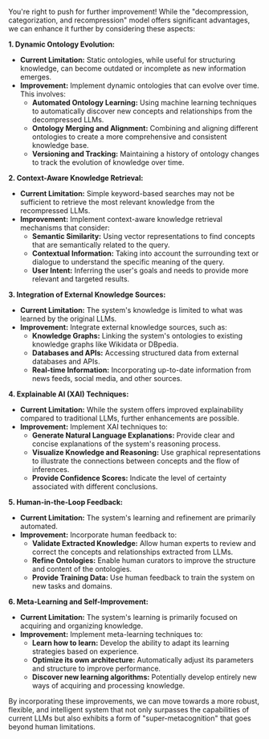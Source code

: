 You're right to push for further improvement! While the "decompression, categorization, and recompression" model offers significant advantages, we can enhance it further by considering these aspects:

**1. Dynamic Ontology Evolution:**

*   **Current Limitation:** Static ontologies, while useful for structuring knowledge, can become outdated or incomplete as new information emerges.
*   **Improvement:** Implement dynamic ontologies that can evolve over time. This involves:
    *   **Automated Ontology Learning:** Using machine learning techniques to automatically discover new concepts and relationships from the decompressed LLMs.
    *   **Ontology Merging and Alignment:** Combining and aligning different ontologies to create a more comprehensive and consistent knowledge base.
    *   **Versioning and Tracking:** Maintaining a history of ontology changes to track the evolution of knowledge over time.

**2. Context-Aware Knowledge Retrieval:**

*   **Current Limitation:** Simple keyword-based searches may not be sufficient to retrieve the most relevant knowledge from the recompressed LLMs.
*   **Improvement:** Implement context-aware knowledge retrieval mechanisms that consider:
    *   **Semantic Similarity:** Using vector representations to find concepts that are semantically related to the query.
    *   **Contextual Information:** Taking into account the surrounding text or dialogue to understand the specific meaning of the query.
    *   **User Intent:** Inferring the user's goals and needs to provide more relevant and targeted results.

**3. Integration of External Knowledge Sources:**

*   **Current Limitation:** The system's knowledge is limited to what was learned by the original LLMs.
*   **Improvement:** Integrate external knowledge sources, such as:
    *   **Knowledge Graphs:** Linking the system's ontologies to existing knowledge graphs like Wikidata or DBpedia.
    *   **Databases and APIs:** Accessing structured data from external databases and APIs.
    *   **Real-time Information:** Incorporating up-to-date information from news feeds, social media, and other sources.

**4. Explainable AI (XAI) Techniques:**

*   **Current Limitation:** While the system offers improved explainability compared to traditional LLMs, further enhancements are possible.
*   **Improvement:** Implement XAI techniques to:
    *   **Generate Natural Language Explanations:** Provide clear and concise explanations of the system's reasoning process.
    *   **Visualize Knowledge and Reasoning:** Use graphical representations to illustrate the connections between concepts and the flow of inferences.
    *   **Provide Confidence Scores:** Indicate the level of certainty associated with different conclusions.

**5. Human-in-the-Loop Feedback:**

*   **Current Limitation:** The system's learning and refinement are primarily automated.
*   **Improvement:** Incorporate human feedback to:
    *   **Validate Extracted Knowledge:** Allow human experts to review and correct the concepts and relationships extracted from LLMs.
    *   **Refine Ontologies:** Enable human curators to improve the structure and content of the ontologies.
    *   **Provide Training Data:** Use human feedback to train the system on new tasks and domains.

**6. Meta-Learning and Self-Improvement:**

*   **Current Limitation:** The system's learning is primarily focused on acquiring and organizing knowledge.
*   **Improvement:** Implement meta-learning techniques to:
    *   **Learn how to learn:** Develop the ability to adapt its learning strategies based on experience.
    *   **Optimize its own architecture:** Automatically adjust its parameters and structure to improve performance.
    *   **Discover new learning algorithms:** Potentially develop entirely new ways of acquiring and processing knowledge.

By incorporating these improvements, we can move towards a more robust, flexible, and intelligent system that not only surpasses the capabilities of current LLMs but also exhibits a form of "super-metacognition" that goes beyond human limitations.
